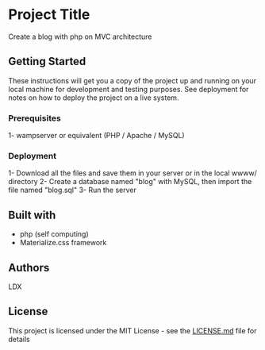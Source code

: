 # Project Title

Create a blog with php on MVC architecture

## Getting Started

These instructions will get you a copy of the project up and running on your local machine for development and testing purposes. See deployment for notes on how to deploy the project on a live system.

### Prerequisites

1- wampserver or equivalent (PHP / Apache / MySQL)


### Deployment

1- Download all the files and save them in your server or in the local wwww/ directory
2- Create a database named "blog" with MySQL, then import the file named "blog.sql"
3- Run the server


## Built with

* php (self computing)
* Materialize.css framework

## Authors

LDX

## License

This project is licensed under the MIT License - see the [LICENSE.md](LICENSE.md) file for details
